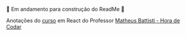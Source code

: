 🚧 Em andamento para construção do ReadMe 🚧

Anotações do [curso](https://github.com/matheusbattisti/curso_react) em React do Professor [Matheus Battisti - Hora de Codar](https://github.com/matheusbattisti)

